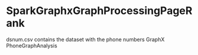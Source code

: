 # SparkGraphxGraphProcessingPageRank
dsnum.csv contains the dataset with the phone numbers
GraphX PhoneGraphAnalysis

